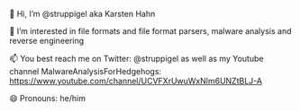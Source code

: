 👋 Hi, I’m @struppigel aka Karsten Hahn

👀 I’m interested in file formats and file format parsers, malware analysis and reverse engineering

📫 You best reach me on Twitter: @struppigel as well as my Youtube channel MalwareAnalysisForHedgehogs: https://www.youtube.com/channel/UCVFXrUwuWxNlm6UNZtBLJ-A

😄 Pronouns: he/him
